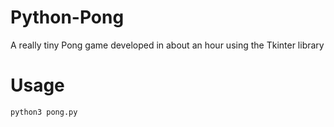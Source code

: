 # Python-Pong

A really tiny Pong game developed in about an hour using the Tkinter library

# Usage
```
python3 pong.py
```
